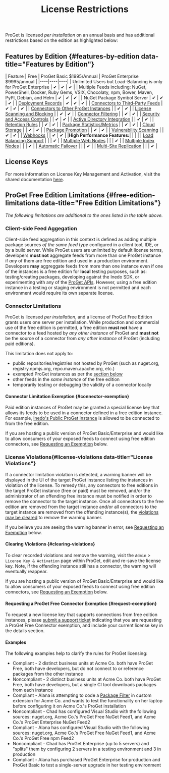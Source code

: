 ﻿---
title: License Restrictions
sequence: 700
keywords: proget, license
show-headings-in-nav: true
---

ProGet is licensed *per installation* on an annual basis and has additional restrictions based on the edition as highlighted below:

## Features by Edition {#features-by-edition data-title="Features by Edition"}


| Feature | Free | ProGet Basic $1995/Annual | ProGet Enterprise $9995/annual |
|----|----|----|
| Unlimited Users but Load-Balancing is only for ProGet Enterprise                                                                                                                  | ✔ | ✔ | ✔ |
| Multiple Feeds including: NuGet, PowerShell, Docker, Ruby Gems, VSIX, Chocolaty, npm, Bower, Maven, PyPI, Debian, and Helm                          | ✔ | ✔ | ✔ |
| NuGet Package Symbol Server                                                                    | ✔ | ✔ | ✔ |
| [Deployment Records](/docs/proget/advanced/package-promotion#deployment-records)                                 | ✔ | ✔ | ✔ |
| [Connectors to Third-Party Feeds](#connector-limitations)                                                                         | ✔ | ✔ | ✔ |
| [Connectors to Other ProGet Instances](#connector-limitations)                                                                  |   | ✔ | ✔ |
| [License Scanning and Blocking](/docs/proget/compliance/license-scanning)                                        |    | ✔ | ✔ |
| [Connector Filtering](/docs/proget/core-concepts/feeds/connectors#connector-filters)                             |    | ✔ | ✔ |
| [Security and Access Controls](/docs/proget/administration/security)                                             |    | ✔ | ✔ |
| [Active Directory Integration](/docs/various/ldap/ldap-active-directory)                                         |    | ✔ | ✔ |
| [Retention Rules](/docs/proget/administration/retention-rules)                                                   |    | ✔ | ✔ |
| [Package Statistics/Metrics](/docs/proget/administration/package-statistics)                                     |    | ✔ | ✔ |
| [Cloud Storage](/docs/proget/storage/cloud-storage)                                                              |    | ✔ | ✔ |
| [Package Promotion](/docs/proget/advanced/package-promotion)                                                     |    | ✔ | ✔ |
| [Vulnerability Scanning](/docs/proget/administration/vulnerability-source)                                       |    | ✔ | ✔ |
| [Webhooks](/docs/proget/advanced/webhooks)                                                                       |    | ✔ | ✔ |
|**High Performance Features:**|   |   |   |
| [Load Balancing Support](/docs/proget/installation/load-balancing-and-automatic-failover)                        |    |    | ✔ |
| [Multiple Web Nodes](/docs/proget/installation/load-balancing-and-automatic-failover#web-node-configuration)     |    |    | ✔ |
| [Multiple Index Nodes](/docs/proget/installation/load-balancing-and-automatic-failover#indexing-nodes)           |    |   | ✔ |
| [Automatic Failover](/docs/proget/installation/load-balancing-and-automatic-failover)                            |    |    | ✔ |
| [Multi-Site Replication](/docs/proget/administration/feed-replication)                                           |    |    | ✔ |


## License Keys

For more information on License Key Management and Activation, visit the shared documentation [here](/docs/various/licensing/management).

## ProGet Free Edition Limitations {#free-edition-limitations data-title="Free Edition Limitations"}

*The following limitations are additional to the ones listed in the table above.*

### Client-side Feed Aggegation

Client-side feed aggregation in this context is defined as adding multiple package sources *of the same feed type* configured in a client tool, IDE, or by a build server. While ProGet users are unlimited by default license terms, developers **must not** aggregate feeds from more than one ProGet instance if *any* of them are free edition and used in a production environment. Developers **may** aggreggate feeds from more than one instance even if one of the instances is a free edition for **local** testing purposes, such as: testing/creating packages, developing against the Inedo SDK, or experimenting with any of the [ProGet APIs](/docs/proget/reference/api). However, using a free edition instance in a testing or staging environment is not permitted and each environment would require its own separate license.

### Connector Limitations

ProGet is licensed *per installation*, and a license of ProGet Free Edition grants users one server per installation. While production and commercial use of the free edition is permitted, a free edition **must not** have a connector to a feed hosted by *any other instance* of ProGet and **must not** be the source of a connector from *any other instance* of ProGet (including paid editions).

This limitation does not apply to:

 - public repositories/registries not hosted by ProGet (such as nuget.org, registry.npmjs.org, repo.maven.apache.org, etc.)
 - exempted ProGet instances as per the [section below](#connector-exemption)
 - other feeds in the *same instance* of the free edition
 - temporarily testing or debugging the validity of a connector locally

#### Connector Limitation Exemption {#connector-exemption}

Paid edition instances of ProGet may be granted a special license key that allows its feeds to be used in a connector defined in a free edition instance. For example, [Inedo's Public ProGet instance](https://proget.inedo.com) is allowed to be connected to from the free edition.

If you are hosting a public version of ProGet Basic/Enterprise and would like to allow consumers of your exposed feeds to connect using free edition connectors, see [Requesting an Exemption](#request-exemption) below.

### License Violations{#license-violations data-title="License Violations"}

If a connector limitation violation is detected, a warning banner will be displayed in the UI of the target ProGet instance listing the instances in violation of the license. To remedy this, any connectors to free editions in the target ProGet instance (free or paid) must be removed, and/or the administrator of an offending free instance must be notified in order to remove the connector to the target instance. Once all connectors to the free edition are removed from the target instance and/or all connectors to the target instance are removed from the offending instance(s), the [violations may be cleared](#clearing-violations) to remove the warning banner.

If you believe you are seeing the warning banner in error, see [Requesting an Exemption](#request-exemption) below.

#### Clearing Violations {#clearing-violations}

To clear recorded violations and remove the warning, visit the `Admin` > `License Key & Activation` page within ProGet, edit and re-save the license key. Note, if the offending instance still has a connector, the warning will eventually reappear.

If you are hosting a public version of ProGet Basic/Enterprise and would like to allow consumers of your exposed feeds to connect using free edition connectors, see [Requesting an Exemption](#request-exemption) below.

#### Requesting a ProGet Free Connector Exemption {#request-exemption}

To request a new license key that supports connections from free edition instances, please [submit a support ticket](https://my.inedo.com/tickets/new) indicating that you are requesting a ProGet Free Connector exemption, and include your current license key in the details section.

#### Examples

The following examples help to clarify the rules for ProGet licensing:

- <span class="info-block success">Compliant</span> - 2 distinct business units at Acme Co. both have ProGet Free, both have developers, but do not connect to or reference packages from the other instance
- <span class="info-block error">Noncompliant</span> - 2 distinct business units at Acme Co. both have ProGet Free, both have developers, but a single CI tool downloads packages from each instance
- <span class="info-block success">Compliant</span> - Alana is attempting to code a [Package Filter](https://github.com/Inedo/SampleProGetExtension/blob/master/SampleProGetExtension/PackageFilters/SamplePackageFilter.cs) in custom extension for Acme Co. and wants to test the functionality on her laptop before configuring it on Acme Co.'s ProGet installation
- <span class="info-block error">Noncompliant</span> - Chad has configured Visual Studio with the following sources: nuget.org, Acme Co.'s ProGet Free NuGet Feed1, and Acme Co.'s ProGet Enterprise NuGet Feed2
- <span class="info-block success">Compliant</span> - Alana has configured Visual Studio with the following sources: nuget.org, Acme Co.'s ProGet Free NuGet Feed1, and Acme Co.'s ProGet Free npm Feed2
- <span class="info-block error">Noncompliant</span> - Chad has ProGet Enterprise (up to 5 servers) and "splits" them by configuring 2 servers in a testing environment and 3 in production
- <span class="info-block success">Compliant</span> - Alana has purchased ProGet Enterprise for production and ProGet Basic to test a single-server upgrade in her testing environment
